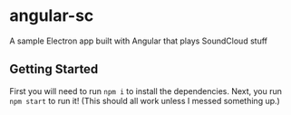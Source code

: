 # angular-sc
A sample Electron app built with Angular that plays SoundCloud stuff

## Getting Started
First you will need to run `npm i` to install the dependencies. Next, you run `npm start` to run it! (This should all work unless I messed something up.)

